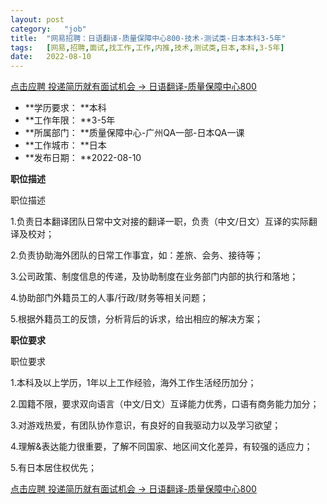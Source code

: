 ```yaml
---
layout:	post
category:	"job"
title:	"网易招聘：日语翻译-质量保障中心800-技术-测试类-日本本科3-5年"
tags:	[网易,招聘,面试,找工作,工作,内推,技术,测试类,日本,本科,3-5年]
date:	2022-08-10
---
```


[点击应聘 投递简历就有面试机会 ->  日语翻译-质量保障中心800](http://mobile.bole.netease.com/bole/boleDetail?id=42040&employeeId=346f03c3cda5f04c&key=all)



- **学历要求： **本科
- **工作年限： **3-5年
- **所属部门： **质量保障中心-广州QA一部-日本QA一课
- **工作城市： **日本
- **发布日期： **2022-08-10



**职位描述**

职位描述

1.负责日本翻译团队日常中文对接的翻译一职，负责（中文/日文）互译的实际翻译及校对；

2.负责协助海外团队的日常工作事宜，如：差旅、会务、接待等；

3.公司政策、制度信息的传递，及协助制度在业务部门内部的执行和落地；

4.协助部门外籍员工的人事/行政/财务等相关问题；

5.根据外籍员工的反馈，分析背后的诉求，给出相应的解决方案；





**职位要求**

职位要求

1.本科及以上学历，1年以上工作经验，海外工作生活经历加分；

2.国籍不限，要求双向语言（中文/日文）互译能力优秀，口语有商务能力加分；

3.对游戏热爱，有团队协作意识，有良好的自我驱动力以及学习欲望；

4.理解&amp;表达能力很重要，了解不同国家、地区间文化差异，有较强的适应力；

5.有日本居住权优先；



[点击应聘 投递简历就有面试机会 ->  日语翻译-质量保障中心800](http://mobile.bole.netease.com/bole/boleDetail?id=42040&employeeId=346f03c3cda5f04c&key=all)